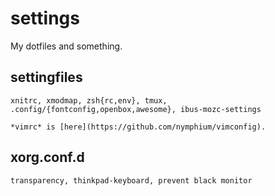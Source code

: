 # settings

My dotfiles and something.

## settingfiles
	xnitrc, xmodmap, zsh{rc,env}, tmux, .config/{fontconfig,openbox,awesome}, ibus-mozc-settings

	*vimrc* is [here](https://github.com/nymphium/vimconfig).

## xorg.conf.d
	transparency, thinkpad-keyboard, prevent black monitor

